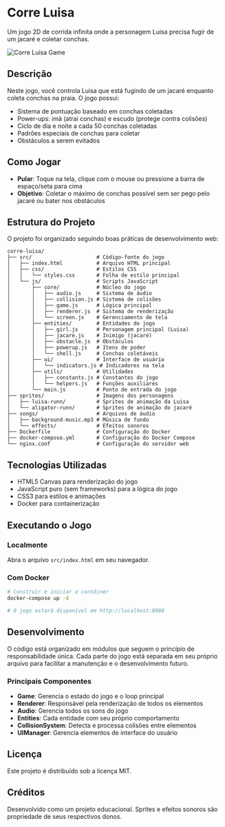 # Corre Luisa

Um jogo 2D de corrida infinita onde a personagem Luisa precisa fugir de um jacaré e coletar conchas.

![Corre Luisa Game](screenshots/game.jpg)

## Descrição

Neste jogo, você controla Luisa que está fugindo de um jacaré enquanto coleta conchas na praia. O jogo possui:

- Sistema de pontuação baseado em conchas coletadas
- Power-ups: imã (atrai conchas) e escudo (protege contra colisões)
- Ciclo de dia e noite a cada 50 conchas coletadas
- Padrões especiais de conchas para coletar
- Obstáculos a serem evitados

## Como Jogar

- **Pular**: Toque na tela, clique com o mouse ou pressione a barra de espaço/seta para cima
- **Objetivo**: Coletar o máximo de conchas possível sem ser pego pelo jacaré ou bater nos obstáculos

## Estrutura do Projeto

O projeto foi organizado seguindo boas práticas de desenvolvimento web:

```
corre-luisa/
├── src/                     # Código-fonte do jogo
│   ├── index.html           # Arquivo HTML principal
│   ├── css/                 # Estilos CSS
│   │   └── styles.css       # Folha de estilo principal
│   └── js/                  # Scripts JavaScript
│       ├── core/            # Núcleo do jogo
│       │   ├── audio.js     # Sistema de áudio
│       │   ├── collision.js # Sistema de colisões
│       │   ├── game.js      # Lógica principal
│       │   ├── renderer.js  # Sistema de renderização
│       │   └── screen.js    # Gerenciamento de tela
│       ├── entities/        # Entidades do jogo
│       │   ├── girl.js      # Personagem principal (Luisa)
│       │   ├── jacare.js    # Inimigo (jacaré)
│       │   ├── obstacle.js  # Obstáculos
│       │   ├── powerup.js   # Itens de poder
│       │   └── shell.js     # Conchas coletáveis
│       ├── ui/              # Interface de usuário
│       │   └── indicators.js # Indicadores na tela
│       ├── utils/           # Utilidades
│       │   ├── constants.js # Constantes do jogo
│       │   └── helpers.js   # Funções auxiliares
│       └── main.js          # Ponto de entrada do jogo
├── sprites/                 # Imagens dos personagens
│   ├── luisa-runn/          # Sprites de animação da Luisa
│   └── aligator-runn/       # Sprites de animação do jacaré
├── songs/                   # Arquivos de áudio
│   ├── background-music.mp3 # Música de fundo
│   └── effects/             # Efeitos sonoros
├── Dockerfile               # Configuração do Docker
├── docker-compose.yml       # Configuração do Docker Compose
└── nginx.conf               # Configuração do servidor web
```

## Tecnologias Utilizadas

- HTML5 Canvas para renderização do jogo
- JavaScript puro (sem frameworks) para a lógica do jogo
- CSS3 para estilos e animações
- Docker para containerização

## Executando o Jogo

### Localmente

Abra o arquivo `src/index.html` em seu navegador.

### Com Docker

```bash
# Construir e iniciar o contêiner
docker-compose up -d

# O jogo estará disponível em http://localhost:8080
```

## Desenvolvimento

O código está organizado em módulos que seguem o princípio de responsabilidade única. 
Cada parte do jogo está separada em seu próprio arquivo para facilitar a manutenção e o desenvolvimento futuro.

### Principais Componentes

- **Game**: Gerencia o estado do jogo e o loop principal
- **Renderer**: Responsável pela renderização de todos os elementos
- **Audio**: Gerencia todos os sons do jogo
- **Entities**: Cada entidade com seu próprio comportamento
- **CollisionSystem**: Detecta e processa colisões entre elementos
- **UIManager**: Gerencia elementos de interface do usuário

## Licença

Este projeto é distribuído sob a licença MIT.

## Créditos

Desenvolvido como um projeto educacional. Sprites e efeitos sonoros são propriedade de seus respectivos donos.
